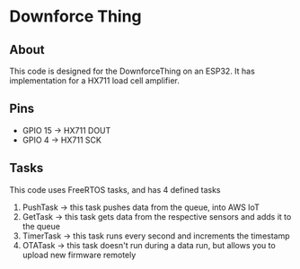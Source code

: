 # Downforce Thing

## About
This code is designed for the DownforceThing on an ESP32. It has implementation for a HX711 load cell amplifier.

## Pins
- GPIO 15 -> HX711 DOUT 
- GPIO 4 -> HX711 SCK

## Tasks
This code uses FreeRTOS tasks, and has 4 defined tasks
1. PushTask -> this task pushes data from the queue, into AWS IoT
2. GetTask -> this task gets data from the respective sensors and adds it to the queue
3. TimerTask -> this task runs every second and increments the timestamp
4. OTATask -> this task doesn't run during a data run, but allows you to upload new firmware remotely